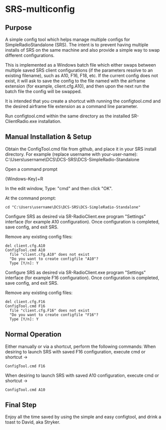 # SRS-multiconfig

## Purpose
A simple config tool which helps manage multiple configs for SimpleRadioStandalone (SRS).
The intent is to prevent having multiple installs of SRS on the same machine and also provide a simple way to swap different configurations.

This is implemented as a Windows batch file which either swaps between multiple saved SRS client configurations (if the parameters resolve to an existing filename), such as A10, F16, F18, etc.  If the current config does not exist, it will ask to save the config to the file named with the airframe extension (for example, client.cfg.A10), and then upon the next run the batch file the config will be swapped.

It is intended that you create a shortcut with running the configtool.cmd and the desired airframe file extension as a command line parameter.

Run configtool.cmd within the same directory as the installed SR-ClientRadio.exe installation.

## Manual Installation & Setup

Obtain the ConfigTool.cmd file from github, and place it in your SRS install directory.
For example (replace username with your-user-name):
C:\Users\username\DCS\DCS-SRS\DCS-SimpleRadio-Standalone

Open a command prompt

{Windows-Key}+R

In the edit window, 
Type: "cmd" and then click "OK".
 
At the command prompt:
```
cd "C:\Users\username\DCS\DCS-SRS\DCS-SimpleRadio-Standalone"
```

Configure SRS as desired via SR-RadioClient.exe program "Settings" interface (for example A10 configuration).  Once configuration is completed, save config, and exit SRS.

Remove any existing config files:
```
del client.cfg.A10
ConfigTool.cmd A10
  file "client.cfg.A10" does not exist
  "Do you want to create configfile "A10"?
  Type [Y/n]: Y
```

Configure SRS as desired via SR-RadioClient.exe program "Settings" interface (for example F16 configuration).  Once configuration is completed, save config, and exit SRS.

Remove any existing config files:
```
del client.cfg.F16
ConfigTool.cmd F16
  file "client.cfg.F16" does not exist
  "Do you want to create configfile "F16"?
  Type [Y/n]: Y
```

## Normal Operation
Either manually or via a shortcut, perform the following commands:
When desiring to launch SRS with saved F16 configuration, execute cmd or shortcut ->
```
ConfigTool.cmd F16
```
When desiring to launch SRS with saved A10 configuration, execute cmd or shortcut ->
```
ConfigTool.cmd A10
```

## Final Step
Enjoy all the time saved by using the simple and easy configtool, and drink a toast to David, aka Stryker.
 

